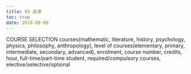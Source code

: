 ```yaml
---
title: 05 选课
toc: true
date: 2018-09-09
---
```

COURSE SELECTION
courses(mathematic, literature, history, psychology, physics, philosophy, anthropology), level of courses(elementary, primary, intermediate, secondary, advanced), enrolment, course number, credits, hour, full-time/part-time student, required/compulsory courses, elective/selective/optional 
